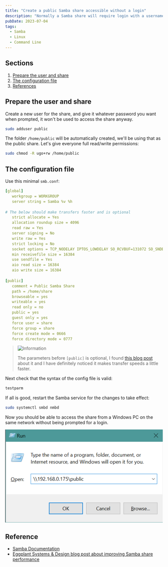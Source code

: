 ```yaml
---
title: "Create a public Samba share accessible without a login"
description: "Normally a Samba share will require login with a username and password, but sometimes you just want anyone on the network to access a specific share without needing to worry about that. Here's a quick and easy way of making a (fairly insecure) Samba share available to anyone on your local network."
pubDate: 2023-07-04
tags:
  - Samba
  - Linux
  - Command Line
---
```


## Sections

1. [Prepare the user and share](#prep)
2. [The configuration file](#config)
3. [References](#ref)

<div id='prep' />

## Prepare the user and share

Create a new user for the share, and give it whatever password you want when prompted, it won't be used to access the share anyway.

```bash
sudo adduser public
```

The folder `/home/public` will be automatically created, we'll be using that as the public share. Let's give everyone full read/write permissions:

```bash
sudo chmod -R ugo+rw /home/public
```

<div id='config' />

## The configuration file

Use this minimal `smb.conf`:

```yaml
[global]
   workgroup = WORKGROUP
   server string = Samba %v %h

# The below should make transfers faster and is optional
   strict allocate = Yes
   allocation roundup size = 4096
   read raw = Yes
   server signing = No
   write raw = Yes
   strict locking = No
   socket options = TCP_NODELAY IPTOS_LOWDELAY SO_RCVBUF=131072 SO_SNDBUF=131072
   min receivefile size = 16384
   use sendfile = Yes
   aio read size = 16384
   aio write size = 16384

[public]
   comment = Public Samba Share
   path = /home/share
   browseable = yes
   writeable = yes
   read only = no
   public = yes
   guest only = yes
   force user = share
   force group = share
   force create mode = 0666
   force directory mode = 0777
```

> <img src="/assets/info.svg" class="info" loading="lazy" decoding="async" alt="Information">
>
> The parameters before <code>[public]</code> is optional, I found <a href="https://eggplant.pro/blog/faster-samba-smb-cifs-share-performance" target="_blank" rel="noopener noreferrer">this blog post</a> about it and I have definitely noticed it makes transfer speeds a little faster.

Next check that the syntax of the config file is valid:

```bash
testparm
```

If all is good, restart the Samba service for the changes to take effect:

```bash
sudo systemctl smbd nmbd
```

Now you should be able to access the share from a Windows PC on the same network without being prompted for a login.

![Windows Run.](../../img/blog/public.png)

<div id='ref' />

## Reference

- <a href="https://www.samba.org/samba/docs" target="_blank" rel="noopener noreferrer">Samba Documentation</a>
- <a href="https://eggplant.pro/blog/faster-samba-smb-cifs-share-performance" target="_blank" rel="noopener noreferrer">Eggplant Systems & Design blog post about improving Samba share performance</a>
